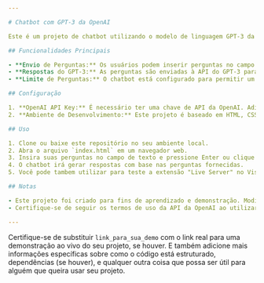 ```yaml
---

# Chatbot com GPT-3 da OpenAI

Este é um projeto de chatbot utilizando o modelo de linguagem GPT-3 da OpenAI para fornecer respostas a perguntas inseridas pelo usuário.

## Funcionalidades Principais

- **Envio de Perguntas:** Os usuários podem inserir perguntas no campo de texto e enviar ao chatbot.
- **Respostas do GPT-3:** As perguntas são enviadas à API do GPT-3 para geração de respostas.
- **Limite de Perguntas:** O chatbot está configurado para permitir um máximo de 5 perguntas por sessão.

## Configuração

1. **OpenAI API Key:** É necessário ter uma chave de API da OpenAI. Adicione sua chave no arquivo `script.js` na variável `OPENAI_API_KEY`.
2. **Ambiente de Desenvolvimento:** Este projeto é baseado em HTML, CSS e JavaScript. Certifique-se de ter um navegador compatível para executar o código.

## Uso

1. Clone ou baixe este repositório no seu ambiente local.
2. Abra o arquivo `index.html` em um navegador web.
3. Insira suas perguntas no campo de texto e pressione Enter ou clique no botão "Enviar".
4. O chatbot irá gerar respostas com base nas perguntas fornecidas.
5. Você pode tambem utilizar para teste a extensão "Live Server" no Visual Code Studio

## Notas

- Este projeto foi criado para fins de aprendizado e demonstração. Modificações adicionais podem ser necessárias para diferentes casos de uso.
- Certifique-se de seguir os termos de uso da API da OpenAI ao utilizar este projeto em produção.

---
```


Certifique-se de substituir `link_para_sua_demo` com o link real para uma demonstração ao vivo do seu projeto, se houver. E também adicione mais informações específicas sobre como o código está estruturado, dependências (se houver), e qualquer outra coisa que possa ser útil para alguém que queira usar seu projeto.
